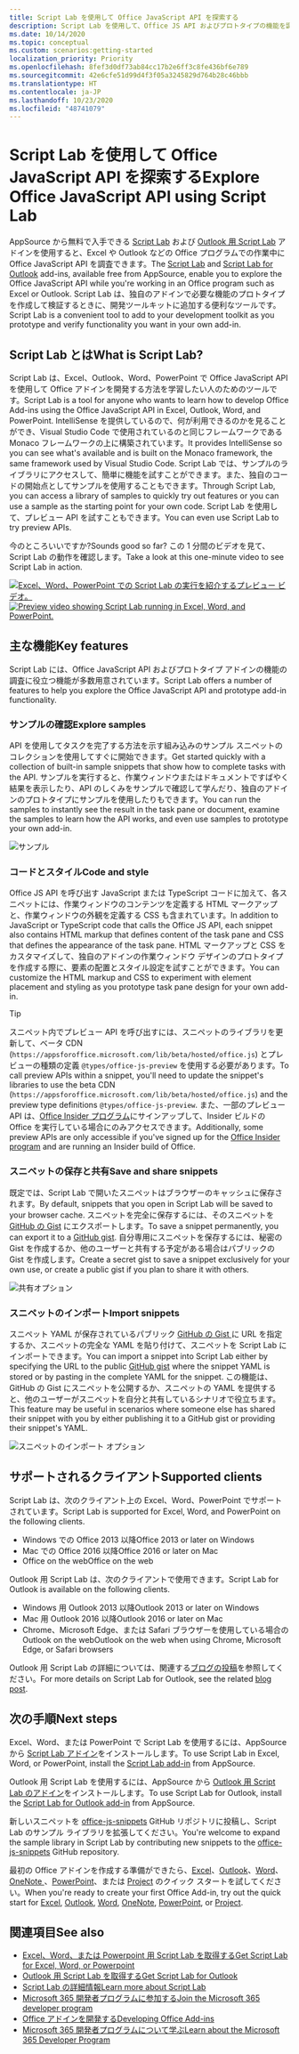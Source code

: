 ```yaml
---
title: Script Lab を使用して Office JavaScript API を探索する
description: Script Lab を使用して、Office JS API およびプロトタイプの機能を調べます。
ms.date: 10/14/2020
ms.topic: conceptual
ms.custom: scenarios:getting-started
localization_priority: Priority
ms.openlocfilehash: 8fef3d0df73ab84cc17b2e6ff3c8fe436bf6e789
ms.sourcegitcommit: 42e6cfe51d99d4f3f05a3245829d764b28c46bbb
ms.translationtype: HT
ms.contentlocale: ja-JP
ms.lasthandoff: 10/23/2020
ms.locfileid: "48741079"
---
```

# <a name="explore-office-javascript-api-using-script-lab"></a><span data-ttu-id="a150a-103">Script Lab を使用して Office JavaScript API を探索する</span><span class="sxs-lookup"><span data-stu-id="a150a-103">Explore Office JavaScript API using Script Lab</span></span>

<span data-ttu-id="a150a-104">AppSource から無料で入手できる [Script Lab](https://appsource.microsoft.com/product/office/WA104380862) および [Outlook 用 Script Lab](https://appsource.microsoft.com/product/office/wa200001603) アドインを使用すると、Excel や Outlook などの Office プログラムでの作業中に Office JavaScript API を調査できます。</span><span class="sxs-lookup"><span data-stu-id="a150a-104">The [Script Lab](https://appsource.microsoft.com/product/office/WA104380862) and [Script Lab for Outlook](https://appsource.microsoft.com/product/office/wa200001603) add-ins, available free from AppSource, enable you to explore the Office JavaScript API while you're working in an Office program such as Excel or Outlook.</span></span> <span data-ttu-id="a150a-105">Script Lab は、独自のアドインで必要な機能のプロトタイプを作成して検証するときに、開発ツールキットに追加する便利なツールです。</span><span class="sxs-lookup"><span data-stu-id="a150a-105">Script Lab is a convenient tool to add to your development toolkit as you prototype and verify functionality you want in your own add-in.</span></span>

## <a name="what-is-script-lab"></a><span data-ttu-id="a150a-106">Script Lab とは</span><span class="sxs-lookup"><span data-stu-id="a150a-106">What is Script Lab?</span></span>

<span data-ttu-id="a150a-107">Script Lab は、Excel、Outlook、Word、PowerPoint で Office JavaScript API を使用して Office アドインを開発する方法を学習したい人のためのツールです。</span><span class="sxs-lookup"><span data-stu-id="a150a-107">Script Lab is a tool for anyone who wants to learn how to develop Office Add-ins using the Office JavaScript API in Excel, Outlook, Word, and PowerPoint.</span></span> <span data-ttu-id="a150a-108">IntelliSense を提供しているので、何が利用できるのかを見ることができ、Visual Studio Code で使用されているのと同じフレームワークである Monaco フレームワークの上に構築されています。</span><span class="sxs-lookup"><span data-stu-id="a150a-108">It provides IntelliSense so you can see what's available and is built on the Monaco framework, the same framework used by Visual Studio Code.</span></span> <span data-ttu-id="a150a-109">Script Lab では、サンプルのライブラリにアクセスして、簡単に機能を試すことができます。また、独自のコードの開始点としてサンプルを使用することもできます。</span><span class="sxs-lookup"><span data-stu-id="a150a-109">Through Script Lab, you can access a library of samples to quickly try out features or you can use a sample as the starting point for your own code.</span></span> <span data-ttu-id="a150a-110">Script Lab を使用して、プレビュー API を試すこともできます。</span><span class="sxs-lookup"><span data-stu-id="a150a-110">You can even use Script Lab to try preview APIs.</span></span>

<span data-ttu-id="a150a-111">今のところいいですか?</span><span class="sxs-lookup"><span data-stu-id="a150a-111">Sounds good so far?</span></span> <span data-ttu-id="a150a-112">この 1 分間のビデオを見て、Script Lab の動作を確認します。</span><span class="sxs-lookup"><span data-stu-id="a150a-112">Take a look at this one-minute video to see Script Lab in action.</span></span>

<span data-ttu-id="a150a-113">[![Excel、Word、PowerPoint での Script Lab の実行を紹介するプレビュー ビデオ。](../images/screenshot-wide-youtube.png 'Script Lab のプレビュー ビデオ')](https://aka.ms/scriptlabvideo)</span><span class="sxs-lookup"><span data-stu-id="a150a-113">[![Preview video showing Script Lab running in Excel, Word, and PowerPoint.](../images/screenshot-wide-youtube.png 'Script Lab preview video')](https://aka.ms/scriptlabvideo)</span></span>

## <a name="key-features"></a><span data-ttu-id="a150a-114">主な機能</span><span class="sxs-lookup"><span data-stu-id="a150a-114">Key features</span></span>

<span data-ttu-id="a150a-115">Script Lab には、Office JavaScript API およびプロトタイプ アドインの機能の調査に役立つ機能が多数用意されています。</span><span class="sxs-lookup"><span data-stu-id="a150a-115">Script Lab offers a number of features to help you explore the Office JavaScript API and prototype add-in functionality.</span></span>

### <a name="explore-samples"></a><span data-ttu-id="a150a-116">サンプルの確認</span><span class="sxs-lookup"><span data-stu-id="a150a-116">Explore samples</span></span>

<span data-ttu-id="a150a-117">API を使用してタスクを完了する方法を示す組み込みのサンプル スニペットのコレクションを使用してすぐに開始できます。</span><span class="sxs-lookup"><span data-stu-id="a150a-117">Get started quickly with a collection of built-in sample snippets that show how to complete tasks with the API.</span></span> <span data-ttu-id="a150a-118">サンプルを実行すると、作業ウィンドウまたはドキュメントですばやく結果を表示したり、API のしくみをサンプルで確認して学んだり、独自のアドインのプロトタイプにサンプルを使用したりもできます。</span><span class="sxs-lookup"><span data-stu-id="a150a-118">You can run the samples to instantly see the result in the task pane or document, examine the samples to learn how the API works, and even use samples to prototype your own add-in.</span></span>

![サンプル](../images/script-lab-samples.jpg)

### <a name="code-and-style"></a><span data-ttu-id="a150a-120">コードとスタイル</span><span class="sxs-lookup"><span data-stu-id="a150a-120">Code and style</span></span>

<span data-ttu-id="a150a-121">Office JS API を呼び出す JavaScript または TypeScript コードに加えて、各スニペットには、作業ウィンドウのコンテンツを定義する HTML マークアップと、作業ウィンドウの外観を定義する CSS も含まれています。</span><span class="sxs-lookup"><span data-stu-id="a150a-121">In addition to JavaScript or TypeScript code that calls the Office JS API, each snippet also contains HTML markup that defines content of the task pane and CSS that defines the appearance of the task pane.</span></span> <span data-ttu-id="a150a-122">HTML マークアップと CSS をカスタマイズして、独自のアドインの作業ウィンドウ デザインのプロトタイプを作成する際に、要素の配置とスタイル設定を試すことができます。</span><span class="sxs-lookup"><span data-stu-id="a150a-122">You can customize the HTML markup and CSS to experiment with element placement and styling as you prototype task pane design for your own add-in.</span></span>

> [!TIP]
> <span data-ttu-id="a150a-123">スニペット内でプレビュー API を呼び出すには、スニペットのライブラリを更新して、ベータ CDN (`https://appsforoffice.microsoft.com/lib/beta/hosted/office.js`) とプレビューの種類の定義 `@types/office-js-preview` を使用する必要があります。</span><span class="sxs-lookup"><span data-stu-id="a150a-123">To call preview APIs within a snippet, you'll need to update the snippet's libraries to use the beta CDN (`https://appsforoffice.microsoft.com/lib/beta/hosted/office.js`) and the preview type definitions `@types/office-js-preview`.</span></span> <span data-ttu-id="a150a-124">また、一部のプレビュー API は、[Office Insider プログラム](https://insider.office.com)にサインアップして、Insider ビルドの Office を実行している場合にのみアクセスできます。</span><span class="sxs-lookup"><span data-stu-id="a150a-124">Additionally, some preview APIs are only accessible if you've signed up for the [Office Insider program](https://insider.office.com) and are running an Insider build of Office.</span></span>

### <a name="save-and-share-snippets"></a><span data-ttu-id="a150a-125">スニペットの保存と共有</span><span class="sxs-lookup"><span data-stu-id="a150a-125">Save and share snippets</span></span>

<span data-ttu-id="a150a-126">既定では、Script Lab で開いたスニペットはブラウザーのキャッシュに保存されます。</span><span class="sxs-lookup"><span data-stu-id="a150a-126">By default, snippets that you open in Script Lab will be saved to your browser cache.</span></span> <span data-ttu-id="a150a-127">スニペットを完全に保存するには、そのスニペットを [GitHub の Gist](https://gist.github.com) にエクスポートします。</span><span class="sxs-lookup"><span data-stu-id="a150a-127">To save a snippet permanently, you can export it to a [GitHub gist](https://gist.github.com).</span></span> <span data-ttu-id="a150a-128">自分専用にスニペットを保存するには、秘密の Gist を作成するか、他のユーザーと共有する予定がある場合はパブリックの Gist を作成します。</span><span class="sxs-lookup"><span data-stu-id="a150a-128">Create a secret gist to save a snippet exclusively for your own use, or create a public gist if you plan to share it with others.</span></span>

![共有オプション](../images/script-lab-share.jpg)

### <a name="import-snippets"></a><span data-ttu-id="a150a-130">スニペットのインポート</span><span class="sxs-lookup"><span data-stu-id="a150a-130">Import snippets</span></span>

<span data-ttu-id="a150a-131">スニペット YAML が保存されているパブリック [ GitHub の Gist ](https://gist.github.com) に URL を指定するか、スニペットの完全な YAML を貼り付けて、スニペットを Script Lab にインポートできます。</span><span class="sxs-lookup"><span data-stu-id="a150a-131">You can import a snippet into Script Lab either by specifying the URL to the public [GitHub gist](https://gist.github.com) where the snippet YAML is stored or by pasting in the complete YAML for the snippet.</span></span> <span data-ttu-id="a150a-132">この機能は、GitHub の Gist にスニペットを公開するか、スニペットの YAML を提供すると、他のユーザーがスニペットを自分と共有しているシナリオで役立ちます。</span><span class="sxs-lookup"><span data-stu-id="a150a-132">This feature may be useful in scenarios where someone else has shared their snippet with you by either publishing it to a GitHub gist or providing their snippet's YAML.</span></span>

![スニペットのインポート オプション](../images/script-lab-import-snippet.jpg)

## <a name="supported-clients"></a><span data-ttu-id="a150a-134">サポートされるクライアント</span><span class="sxs-lookup"><span data-stu-id="a150a-134">Supported clients</span></span>

<span data-ttu-id="a150a-135">Script Lab は、次のクライアント上の Excel、Word、PowerPoint でサポートされています。</span><span class="sxs-lookup"><span data-stu-id="a150a-135">Script Lab is supported for Excel, Word, and PowerPoint on the following clients.</span></span>

- <span data-ttu-id="a150a-136">Windows での Office 2013 以降</span><span class="sxs-lookup"><span data-stu-id="a150a-136">Office 2013 or later on Windows</span></span>
- <span data-ttu-id="a150a-137">Mac での Office 2016 以降</span><span class="sxs-lookup"><span data-stu-id="a150a-137">Office 2016 or later on Mac</span></span>
- <span data-ttu-id="a150a-138">Office on the web</span><span class="sxs-lookup"><span data-stu-id="a150a-138">Office on the web</span></span>

<span data-ttu-id="a150a-139">Outlook 用 Script Lab は、次のクライアントで使用できます。</span><span class="sxs-lookup"><span data-stu-id="a150a-139">Script Lab for Outlook is available on the following clients.</span></span>

- <span data-ttu-id="a150a-140">Windows 用 Outlook 2013 以降</span><span class="sxs-lookup"><span data-stu-id="a150a-140">Outlook 2013 or later on Windows</span></span>
- <span data-ttu-id="a150a-141">Mac 用 Outlook 2016 以降</span><span class="sxs-lookup"><span data-stu-id="a150a-141">Outlook 2016 or later on Mac</span></span>
- <span data-ttu-id="a150a-142">Chrome、Microsoft Edge、または Safari ブラウザーを使用している場合の Outlook on the web</span><span class="sxs-lookup"><span data-stu-id="a150a-142">Outlook on the web when using Chrome, Microsoft Edge, or Safari browsers</span></span>

<span data-ttu-id="a150a-143">Outlook 用 Script Lab の詳細については、関連する[ブログの投稿](https://developer.microsoft.com/outlook/blogs/script-lab-now-supports-outlook/)を参照してください。</span><span class="sxs-lookup"><span data-stu-id="a150a-143">For more details on Script Lab for Outlook, see the related [blog post](https://developer.microsoft.com/outlook/blogs/script-lab-now-supports-outlook/).</span></span>

## <a name="next-steps"></a><span data-ttu-id="a150a-144">次の手順</span><span class="sxs-lookup"><span data-stu-id="a150a-144">Next steps</span></span>

<span data-ttu-id="a150a-145">Excel、Word、または PowerPoint で Script Lab を使用するには、AppSource から [Script Lab アドイン](https://appsource.microsoft.com/product/office/WA104380862)をインストールします。</span><span class="sxs-lookup"><span data-stu-id="a150a-145">To use Script Lab in Excel, Word, or PowerPoint, install the [Script Lab add-in](https://appsource.microsoft.com/product/office/WA104380862) from AppSource.</span></span> 

<span data-ttu-id="a150a-146">Outlook 用 Script Lab を使用するには、AppSource から [Outlook 用 Script Lab のアドイン](https://appsource.microsoft.com/product/office/wa200001603)をインストールします。</span><span class="sxs-lookup"><span data-stu-id="a150a-146">To use Script Lab for Outlook, install the [Script Lab for Outlook add-in](https://appsource.microsoft.com/product/office/wa200001603) from AppSource.</span></span>

<span data-ttu-id="a150a-147">新しいスニペットを [office-js-snippets](https://github.com/OfficeDev/office-js-snippets#office-js-snippets) GitHub リポジトリに投稿し、Script Lab のサンプル ライブラリを拡張してください。</span><span class="sxs-lookup"><span data-stu-id="a150a-147">You're welcome to expand the sample library in Script Lab by contributing new snippets to the [office-js-snippets](https://github.com/OfficeDev/office-js-snippets#office-js-snippets) GitHub repository.</span></span>

<span data-ttu-id="a150a-148">最初の Office アドインを作成する準備ができたら、[Excel](../quickstarts/excel-quickstart-jquery.md)、[Outlook](../quickstarts/outlook-quickstart.md)、[Word](../quickstarts/word-quickstart.md)、[OneNote ](../quickstarts/onenote-quickstart.md)、[PowerPoint](../quickstarts/powerpoint-quickstart.md)、または [Project](../quickstarts/project-quickstart.md) のクイック スタートを試してください。</span><span class="sxs-lookup"><span data-stu-id="a150a-148">When you're ready to create your first Office Add-in, try out the quick start for [Excel](../quickstarts/excel-quickstart-jquery.md), [Outlook](../quickstarts/outlook-quickstart.md), [Word](../quickstarts/word-quickstart.md), [OneNote](../quickstarts/onenote-quickstart.md), [PowerPoint](../quickstarts/powerpoint-quickstart.md), or [Project](../quickstarts/project-quickstart.md).</span></span>

## <a name="see-also"></a><span data-ttu-id="a150a-149">関連項目</span><span class="sxs-lookup"><span data-stu-id="a150a-149">See also</span></span>

- [<span data-ttu-id="a150a-150">Excel、Word、または Powerpoint 用 Script Lab を取得する</span><span class="sxs-lookup"><span data-stu-id="a150a-150">Get Script Lab for Excel, Word, or Powerpoint</span></span>](https://appsource.microsoft.com/product/office/WA104380862)
- [<span data-ttu-id="a150a-151">Outlook 用 Script Lab を取得する</span><span class="sxs-lookup"><span data-stu-id="a150a-151">Get Script Lab for Outlook</span></span>](https://appsource.microsoft.com/product/office/wa200001603)
- [<span data-ttu-id="a150a-152">Script Lab の詳細情報</span><span class="sxs-lookup"><span data-stu-id="a150a-152">Learn more about Script Lab</span></span>](https://github.com/OfficeDev/script-lab#script-lab-a-microsoft-garage-project)
- [<span data-ttu-id="a150a-153">Microsoft 365 開発者プログラムに参加する</span><span class="sxs-lookup"><span data-stu-id="a150a-153">Join the Microsoft 365 developer program</span></span>](https://developer.microsoft.com/office/dev-program)
- [<span data-ttu-id="a150a-154">Office アドインを開発する</span><span class="sxs-lookup"><span data-stu-id="a150a-154">Developing Office Add-ins</span></span>](../develop/develop-overview.md)
- [<span data-ttu-id="a150a-155">Microsoft 365 開発者プログラムについて学ぶ</span><span class="sxs-lookup"><span data-stu-id="a150a-155">Learn about the Microsoft 365 Developer Program</span></span>](https://developer.microsoft.com/microsoft-365/dev-program)

